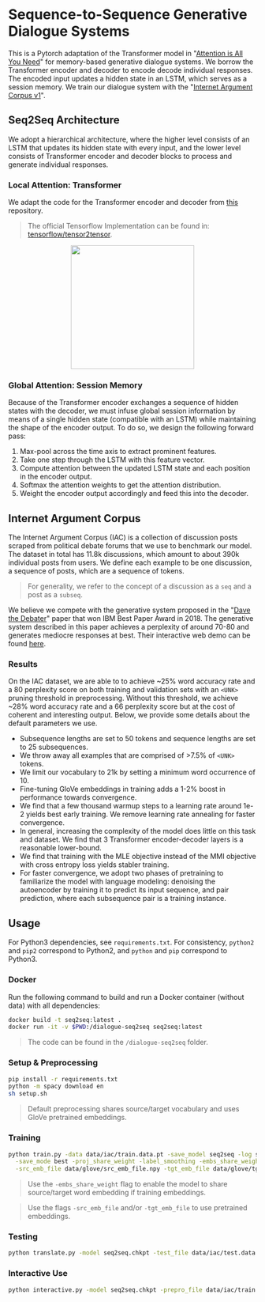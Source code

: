 # Sequence-to-Sequence Generative Dialogue Systems
This is a Pytorch adaptation of the Transformer model in "[Attention is All You Need](https://arxiv.org/abs/1706.03762)" for memory-based generative dialogue systems. We borrow the Transformer encoder and decoder to encode decode individual responses. The encoded input updates a hidden state in an LSTM, which serves as a session memory. We train our dialogue system with the "[Internet Argument Corpus v1](https://nlds.soe.ucsc.edu/iac)".

## Seq2Seq Architecture
We adopt a hierarchical architecture, where the higher level consists of an LSTM that updates its hidden state with every input, and the lower level consists of Transformer encoder and decoder blocks to process and generate individual responses.

### Local Attention: Transformer
We adapt the code for the Transformer encoder and decoder from [this](https://github.com/jadore801120/attention-is-all-you-need-pytorch) repository.

> The official Tensorflow Implementation can be found in: [tensorflow/tensor2tensor](https://github.com/tensorflow/tensor2tensor/blob/master/tensor2tensor/models/transformer.py).

<p align="center">
<img src="http://imgur.com/1krF2R6.png" width="250">
</p>

### Global Attention: Session Memory
Because of the Transformer encoder exchanges a sequence of hidden states with the decoder, we must infuse global session information by means of a single hidden state (compatible with an LSTM) while maintaining the shape of the encoder output. To do so, we design the following forward pass:

1. Max-pool across the time axis to extract prominent features.
2. Take one step through the LSTM with this feature vector.
3. Compute attention between the updated LSTM state and each position in the encoder output.
4. Softmax the attention weights to get the attention distribution.
5. Weight the encoder output accordingly and feed this into the decoder.

## Internet Argument Corpus
The Internet Argument Corpus (IAC) is a collection of discussion posts scraped from political debate forums that we use to benchmark our model. The dataset in total has 11.8k discussions, which amount to about 390k individual posts from users. We define each example to be one discussion, a sequence of posts, which are a sequence of tokens.
> For generality, we refer to the concept of a discussion as a `seq` and a post as a `subseq`.

We believe we compete with the generative system proposed in the "[Dave the Debater](https://aclweb.org/anthology/W18-5215)" paper that won IBM Best Paper Award in 2018. The generative system described in this paper achieves a perplexity of around 70-80 and generates mediocre responses at best. Their interactive web demo can be found [here](http://114.212.80.16:8000/debate/).

### Results
On the IAC dataset, we are able to to achieve ~25% word accuracy rate and a 80 perplexity score on both training and validation sets with an `<UNK>` pruning threshold in preprocessing. Without this threshold, we achieve ~28% word accuracy rate and a 66 perplexity score but at the cost of coherent and interesting output. Below, we provide some details about the default parameters we use.

- Subsequence lengths are set to 50 tokens and sequence lengths are set to 25 subsequences.
- We throw away all examples that are comprised of >7.5% of `<UNK>` tokens.
- We limit our vocabulary to 21k by setting a minimum word occurrence of 10.
- Fine-tuning GloVe embeddings in training adds a 1-2% boost in performance towards convergence.
- We find that a few thousand warmup steps to a learning rate around 1e-2 yields best early training. We remove learning rate annealing for faster convergence.
- In general, increasing the complexity of the model does little on this task and dataset. We find that 3 Transformer encoder-decoder layers is a reasonable lower-bound.
- We find that training with the MLE objective instead of the MMI objective with cross entropy loss yields stabler training.
- For faster convergence, we adopt two phases of pretraining to familiarize the model with language modeling: denoising the autoencoder by training it to predict its input sequence, and pair prediction, where each subsequence pair is a training instance.

## Usage
For Python3 dependencies, see `requirements.txt`. For consistency, `python2` and `pip2` correspond to Python2, and `python` and `pip` correspond to Python3.

### Docker
Run the following command to build and run a Docker container (without data) with all dependencies:
```bash
docker build -t seq2seq:latest .
docker run -it -v $PWD:/dialogue-seq2seq seq2seq:latest
```
> The code can be found in the `/dialogue-seq2seq` folder.

### Setup & Preprocessing
```bash
pip install -r requirements.txt
python -m spacy download en
sh setup.sh
```
> Default preprocessing shares source/target vocabulary and uses GloVe pretrained embeddings.

### Training
```bash
python train.py -data data/iac/train.data.pt -save_model seq2seq -log seq2seq \
  -save_mode best -proj_share_weight -label_smoothing -embs_share_weight \
  -src_emb_file data/glove/src_emb_file.npy -tgt_emb_file data/glove/tgt_emb_file.npy
```
> Use the `-embs_share_weight` flag to enable the model to share source/target word embedding if training embeddings.

> Use the flags `-src_emb_file` and/or `-tgt_emb_file` to use pretrained embeddings.

### Testing
```bash
python translate.py -model seq2seq.chkpt -test_file data/iac/test.data.pt
```

### Interactive Use
```bash
python interactive.py -model seq2seq.chkpt -prepro_file data/iac/train.data.pt
```
